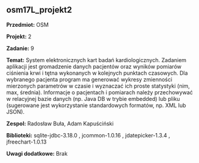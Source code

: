 ## osm17L_projekt2

**Przedmiot:** OSM

**Projekt:** 2

**Zadanie:** 9

**Temat:** System elektronicznych kart badań kardiologicznych. Zadaniem aplikacji jest
gromadzenie danych pacjentów oraz wyników pomiarów ciśnienia krwi i tętna wykonanych w
kolejnych punktach czasowych. Dla wybranego pacjenta program ma generować wykresy
zmienności mierzonych parametrów w czasie i wyznaczać ich proste statystyki (nim, max, średnia).
Informacje o pacjentach i pomiarach należy przechowywać w relacyjnej bazie danych (np. Java DB
w trybie embedded) lub pliku (sugerowane jest wykorzystanie standardowych formatów, np. XML
lub JSON).

**Zespol:** Radosław Buła, Adam Kapuściński

**Biblioteki:** sqlite-jdbc-3.18.0 , jcommon-1.0.16 , jdatepicker-1.3.4 , jfreechart-1.0.13

**Uwagi dodatkowe:** Brak
